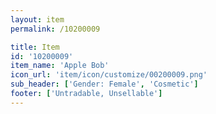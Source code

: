 ```yaml
---
layout: item
permalink: /10200009

title: Item
id: '10200009'
item_name: 'Apple Bob'
icon_url: 'item/icon/customize/00200009.png'
sub_header: ['Gender: Female', 'Cosmetic']
footer: ['Untradable, Unsellable']
---
```

